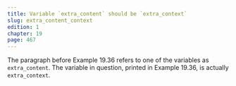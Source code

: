 ```yaml
---
title: Variable `extra_content` should be `extra_context`
slug: extra_content_context
edition: 1
chapter: 19
page: 467
---
```

The paragraph before Example 19.36 refers to one of the variables as
`extra_content`. The variable in question, printed in Example 19.36, is
actually `extra_context`.
